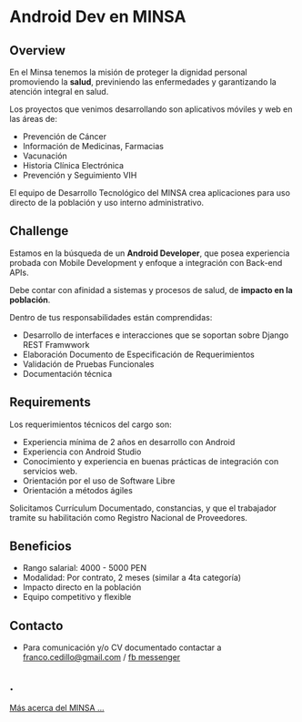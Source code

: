 Android Dev en MINSA
===================

Overview
--------

 En el Minsa tenemos la misión de proteger la dignidad personal promoviendo la __salud__, previniendo las enfermedades y garantizando la atención integral en salud.

 Los proyectos que venimos desarrollando son aplicativos móviles y web en las áreas de:

- Prevención de Cáncer
- Información de Medicinas, Farmacias
- Vacunación
- Historia Clínica Electrónica
- Prevención y Seguimiento VIH

 El equipo de Desarrollo Tecnológico del MINSA crea aplicaciones para uso directo de la población y uso interno administrativo.


Challenge
---------

 Estamos en la búsqueda de un __Android Developer__, que posea experiencia probada con Mobile Development y enfoque a integración con Back-end APIs.

 Debe contar con afinidad a sistemas y procesos de salud, de __impacto en la población__.

 Dentro de tus responsabilidades están comprendidas:
 - Desarrollo de interfaces e interacciones que se soportan sobre Django REST Framwwork
 - Elaboración Documento de Especificación de Requerimientos
 - Validación de Pruebas Funcionales
 - Documentación técnica


Requirements
------------

 Los requerimientos técnicos del cargo son:

- Experiencia mínima de 2 años en desarrollo con Android
- Experiencia con Android Studio
- Conocimiento y experiencia en buenas prácticas de integración con servicios web.
- Orientación por el uso de Software Libre
- Orientación a métodos ágiles

 Solicitamos Currículum Documentado, constancias, y que el trabajador tramite su habilitación como Registro Nacional de Proveedores.


Beneficios
----------

- Rango salarial: 4000 - 5000 PEN
- Modalidad: Por contrato, 2 meses (similar a 4ta categoría)
- Impacto directo en la población
- Equipo competitivo y flexible


Contacto
--------

- Para comunicación y/o CV documentado contactar a franco.cedillo@gmail.com / [fb messenger](http://m.me/franco.cedillo)


.
---


[Más acerca del MINSA ...](./read-more.md)

